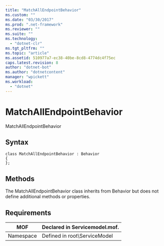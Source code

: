 ```yaml
---
title: "MatchAllEndpointBehavior"
ms.custom: ""
ms.date: "03/30/2017"
ms.prod: ".net-framework"
ms.reviewer: ""
ms.suite: ""
ms.technology: 
  - "dotnet-clr"
ms.tgt_pltfrm: ""
ms.topic: "article"
ms.assetid: 510977a7-ec38-40be-8cd8-4774dc4f75ec
caps.latest.revision: 8
author: "dotnet-bot"
ms.author: "dotnetcontent"
manager: "wpickett"
ms.workload: 
  - "dotnet"
---
```

# MatchAllEndpointBehavior
MatchAllEndpointBehavior  

## Syntax  

```  
class MatchAllEndpointBehavior : Behavior  
{  
};  
```  

## Methods  
 The MatchAllEndpointBehavior class inherits from Behavior but does not define additional methods or properties.  

## Requirements  


|    MOF    | Declared in Servicemodel.mof. |
|-----------|-------------------------------|
| Namespace | Defined in root\ServiceModel  |

